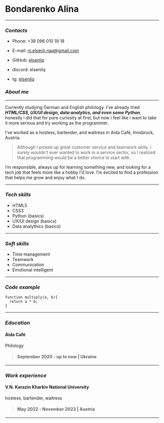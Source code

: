 # Bondarenko Alina

---

### _Contacts_

- Phone: +38 096 010 19 18

- E-mail: ni.elsenli.naq@gmail.com

- GitHub: [elsenliq](https://github.com/elsenliq)

- discord: elsenliq

- tg: [elsenliq](https://t.me/elsenliq)

### _About me_

---

Currently studying German and English philology. I’ve already tried **_HTML/CSS, UX/UI design, data analytics, and even some Python_**, honestly i did that for pure curiosity at first, but now i feel like i want to take it more serious and try working as the programmer.

I’ve worked as a hostess, bartender, and waitress in Aida Café, Innsbruck, Austria.

> Although I picked up great customer service and teamwork skills, i surely wouldn't ever wanted to work in a service sector, so I realized that programming would be a better choice to start with.

I’m responsible, always up for learning something new, and looking for a tech job that feels more like a hobby I'd love. I’m excited to find a profession that helps me grow and enjoy what I do.

---

### _Tech skills_

- HTML5
- CSS3
- Python (basics)
- UX/UI design (basics)
- Data analythics (basics)

---

### _Soft skills_

- Time management
- Teamwork
- Communication
- Emotional intelligent

---

### _Code example_

```
function multiply(a, b){
  return a * b;
}
```

---

### _Education_

#### Aida Café

Philology

> #### September 2020 - up to now | Ukraine

---

### _Work experience_

#### V.N. Karazin Kharkiv National University

hostess, bartender, waitress

> #### May 2022 - November 2023 | Austria

---
